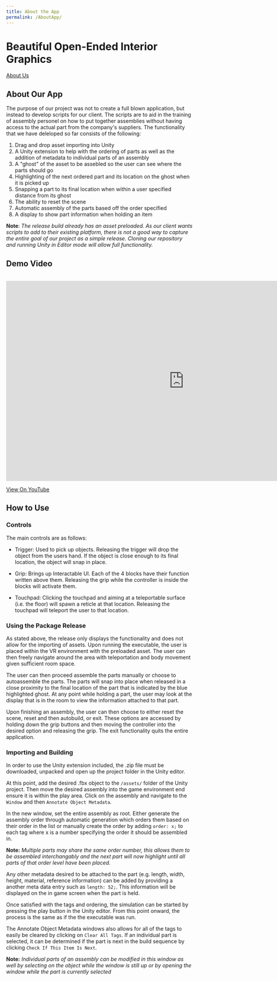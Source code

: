 ```yaml
---
title: About the App
permalink: /AboutApp/
---
```


# Beautiful Open-Ended Interior Graphics

<a href="/Beautiful-Open-Ended-Interior-Graphics/AboutUs/">About Us</a>

## About Our App

The purpose of our project was not to create a full blown application, but instead to develop scripts for our client. The scripts are to aid in the training of assembly personel on how to put together assemblies without having access to the actual part from the company's suppliers. The functionality that we have deleloped so far consists of the following:
  1. Drag and drop asset importing into Unity
  2. A Unity extension to help with the ordering of parts as well as the addition of metadata to individual parts of an assembly
  3. A "ghost" of the asset to be assebled so the user can see where the parts should go
  4. Highlighting of the next ordered part and its location on the ghost when it is picked up
  5. Snapping a part to its final location when within a user specified distance from its ghost
  6. The ability to reset the scene
  7. Automatic assembly of the parts based off the order specified
  8. A display to show part information when holding an item

__Note__: _The release build already has an asset preloaded. As our client wants scripts to add to their existing platform, there is not a good way to capture the entire goal of our project as a simple release. Cloning our repository and running Unity in Editor mode will allow full functionality._

## Demo Video
​<iframe width="960" height="540" src="https://www.youtube.com/embed/mzO2AXXAszc" frameborder="0" allow="encrypted-media" allowfullscreen></iframe>

<a href="https://www.youtube.com/watch?v=dQw4w9WgXcQ">View On YouTube</a>

## How to Use

### Controls
The main controls are as follows:

* Trigger: Used to pick up objects. Releasing the trigger will drop the object from the users hand. If the object is close enough to its final location, the object will snap in place.

* Grip: Brings up Interactable UI. Each of the 4 blocks have their function written above them. Releasing the grip while the controller is inside the blocks will activate them.

* Touchpad: Clicking the touchpad and aiming at a teleportable surface (i.e. the floor) will spawn a reticle at that location. Releasing the touchpad will teleport the user to that location.

### Using the Package Release

As stated above, the release only displays the functionality and does not allow for the importing of assets. Upon running the executable, the user is placed within the VR environment with the preloaded asset. The user can then freely navigate around the area with teleportation and body movement given sufficient room space.

The user can then proceed assemble the parts manually or choose to autoassemble the parts. The parts will snap into place when released in a close proximity to the final location of the part that is indicated by the blue highlighted ghost. At any point while holding a part, the user may look at the display that is in the room to view the information attached to that part.

Upon finishing an assembly, the user can then choose to either reset the scene, reset and then autobuild, or exit. These options are accessed by holding down the grip buttons and then moving the controller into the desired option and releasing the grip. The exit functionality quits the entire application.

### Importing and Building

In order to use the Unity extension included, the .zip file must be downloaded, unpacked and open up the project folder in the Unity editor.

At this point, add the desired .fbx object to the `/assets/` folder of the Unity project. Then move the desired assembly into the game environment end ensure it is within the play area. Click on the assembly and navigate to the `Window` and then `Annotate Object Metadata`.

In the new window, set the entire assembly as root. Either generate the assembly order through automatic generation which orders them based on their order in the list or manually create the order by adding `order: x;` to each tag where x is a number specifying the order it should be assembled in.

__Note:__ _Multiple parts may share the same order number, this allows them to be assembled interchangably and the next part will now highlight until all parts of that order level have been placed._

Any other metadata desired to be attached to the part (e.g. length, width, height, material, reference information) can be added by providing a another meta data entry such as `length: 52;`. This information will be displayed on the in game screen when the part is held.

Once satisfied with the tags and ordering, the simulation can be started by pressing the play button in the Unity editor. From this point onward, the process is the same as if the the executable was run.

The Annotate Object Metadata windows also allows for all of the tags to easily be cleared by clicking on `Clear All Tags`. If an individual part is selected, it can be determined if the part is next in the build sequence by clicking `Check If This Item Is Next`.

__Note:__ _Individual parts of an assembly can be modified in this window as well by selecting on the object while the window is still up or by opening the window while the part is currently selected_
